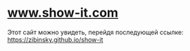 # www.show-it.com
Этот сайт можно увидеть, перейдя последующей ссылке: https://zibinsky.github.io/show-it
